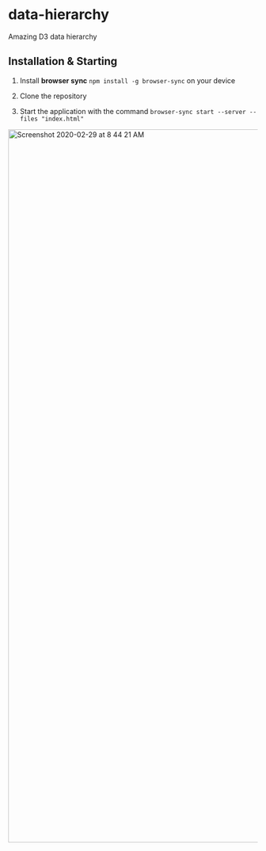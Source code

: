 # data-hierarchy
Amazing D3 data hierarchy

## Installation & Starting

1. Install **browser sync** `npm install -g browser-sync` on your device

2. Clone the repository

3. Start the application with the command `browser-sync start --server --files "index.html"`

<img width="1440" alt="Screenshot 2020-02-29 at 8 44 21 AM" src="https://user-images.githubusercontent.com/26310883/75603571-f8f8b380-5acf-11ea-934f-687f96bec0f7.png">
